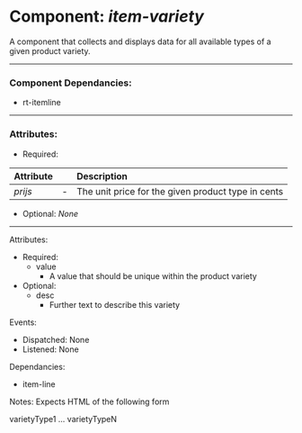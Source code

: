 # Component: *item-variety*

A component that collects and displays data for all available types of a given product variety.

---
### Component Dependancies: 
- rt-itemline

---
### Attributes:
- Required: 

|Attribute| | Description|
| :--- | --- | :--- |  
|*prijs*|-|The unit price for the given product type in cents|
- Optional: *None*

---

Attributes:
- Required: 
    - value
        - A value that should be unique within the product variety
- Optional: 
    - desc
        - Further text to describe this variety

Events:
- Dispatched: None
- Listened: None

Dependancies: 
- item-line

Notes: 
Expects HTML of the following form

<item-variety value="varietyDescription" desc="extendedDescription">
    <item-line prijs="xxxx">varietyType1</item-line>
        ...
    <item-line prijs="yyyy">varietyTypeN</item-line>
</item-variety>